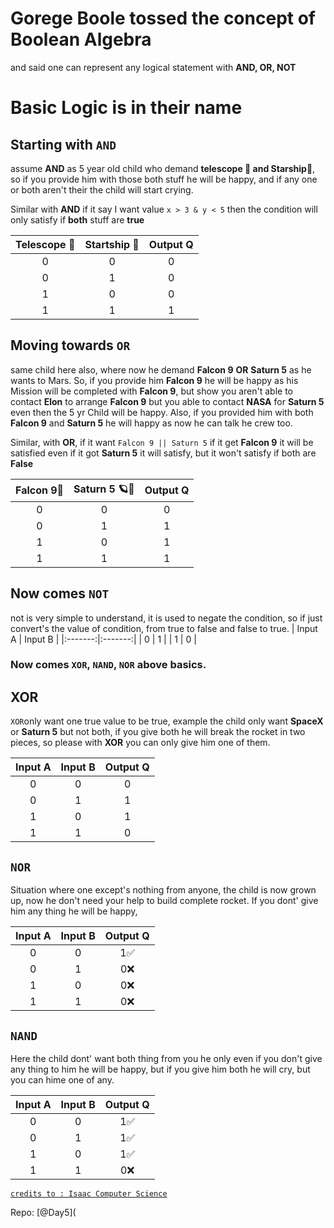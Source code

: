 <!-- Title: Basic Logic Not Math behind the boolean operator. -->
<!-- subtitle:  Understanding the basics of Logic Not Math behind the boolean Algebra-->

# Gorege Boole tossed the concept of Boolean Algebra
and said one can represent any logical statement with **AND, OR, NOT**

# Basic Logic is in their name
## Starting with `AND`
assume **AND** as 5 year old child who demand **telescope 🔭 and Starship🚀**, so if you provide him with those both stuff he will be happy, and if any one or both aren't their the child will start crying.

Similar with **AND** if it say I want value `x > 3 & y < 5` then the condition will only satisfy if **both** stuff are **true**

| Telescope 🔭 | Startship 🚀 | Output Q |
|:-----------:|:-----------:|:--------:|
|      0      |      0      |     0    |
|      0      |      1      |     0    |
|      1      |      0      |     0    |
|      1      |      1      |     1    |



## Moving towards `OR`
same child here also, where now he demand **Falcon 9** **OR** **Saturn 5** as he wants to Mars. So, if you provide him **Falcon 9** he will be happy as his Mission will be completed with **Falcon 9**, but show you aren't able to contact **Elon** to arrange **Falcon 9** but you able to contact **NASA** for **Saturn 5** even then the 5 yr Child will be happy. Also, if you provided him with both **Falcon 9** and **Saturn 5** he will happy as now he can talk he crew too.

Similar, with **OR**, if it want `Falcon 9 || Saturn 5` if it get **Falcon 9** it will be satisfied even if it got **Saturn 5** it will satisfy, but it won't satisfy if both are **False**

| Falcon 9🚀 | Saturn 5 🪐🚀 | Output Q |
|:---------:|:-----------:|:--------:|
|     0     |      0      |     0    |
|     0     |      1      |     1    |
|     1     |      0      |     1    |
|     1     |      1      |     1    |


## Now comes `NOT`
not is very simple to understand, it is used to negate the condition, so if just convert's the value of condition, from true to false and false to true.
| Input A | Input B |
|:-------:|:-------:|
|    0    |    1    |
|    1    |    0    |




### Now comes `XOR`, `NAND`, `NOR` above basics.
## XOR
`XOR`only want one true value to be true, example the child only want **SpaceX** or **Saturn 5** but not both, if you give both he will break the rocket in two pieces, so please with **XOR** you can only give him one of them.

| Input A | Input B | Output Q |
|:-------:|:-------:|:--------:|
|    0    |    0    |     0    |
|    0    |    1    |     1    |
|    1    |    0    |     1    |
|    1    |    1    |     0    |

## `NOR`
Situation where one except's nothing from anyone, the child is now grown up, now he don't need your help to build complete rocket. If you dont' give him any thing he will be happy, 

| Input A | Input B | Output Q |
|:-------:|:-------:|:--------:|
|    0    |    0    |     1✅ |
|    0    |    1    |     0❌ |
|    1    |    0    |     0❌ |
|    1    |    1    |     0❌ |  

## `NAND`
Here the child dont' want both thing from you he only even if you don't give any thing to him he will be happy, but if you give him both he will cry, but you can hime one of any.

| Input A | Input B | Output Q |
|:-------:|:-------:|:--------:|
|    0    |    0    |     1✅ |
|    0    |    1    |     1✅ |
|    1    |    0    |     1✅ |
|    1    |    1    |     0❌ |




[`credits to : Isaac Computer Science`](https://isaaccomputerscience.org/concepts/sys_bool_logic_gates?examBoard=all&stage=all&topic=boolean_logic)


Repo: [@Day5](